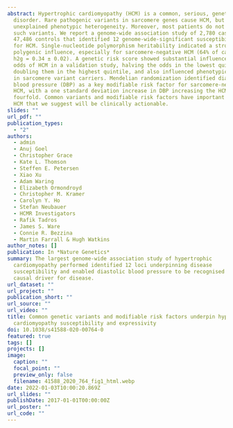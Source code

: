 ```yaml
---
abstract: Hypertrophic cardiomyopathy (HCM) is a common, serious, genetic heart
  disorder. Rare pathogenic variants in sarcomere genes cause HCM, but with
  unexplained phenotypic heterogeneity. Moreover, most patients do not carry
  such variants. We report a genome-wide association study of 2,780 cases and
  47,486 controls that identified 12 genome-wide-significant susceptibility loci
  for HCM. Single-nucleotide polymorphism heritability indicated a strong
  polygenic influence, especially for sarcomere-negative HCM (64% of cases;
  h2g = 0.34 ± 0.02). A genetic risk score showed substantial influence on the
  odds of HCM in a validation study, halving the odds in the lowest quintile and
  doubling them in the highest quintile, and also influenced phenotypic severity
  in sarcomere variant carriers. Mendelian randomization identified diastolic
  blood pressure (DBP) as a key modifiable risk factor for sarcomere-negative
  HCM, with a one standard deviation increase in DBP increasing the HCM risk
  fourfold. Common variants and modifiable risk factors have important roles in
  HCM that we suggest will be clinically actionable.
slides: ""
url_pdf: ""
publication_types:
  - "2"
authors:
  - admin
  - Anuj Goel
  - Christopher Grace
  - Kate L. Thomson
  - Steffen E. Petersen
  - Xiao Xu
  - Adam Waring
  - Elizabeth Ormondroyd
  - Christopher M. Kramer
  - Carolyn Y. Ho
  - Stefan Neubauer
  - HCMR Investigators
  - Rafik Tadros
  - James S. Ware
  - Connie R. Bezzina
  - Martin Farrall & Hugh Watkins
author_notes: []
publication: In *Nature Genetics*
summary: The largest genome-wide association study of hypertrophic
  cardiomyopathy performed identified 12 loci underpinning disease
  susceptibility and enabled diastolic blood pressure to be recognised as a
  causal driver for disease.
url_dataset: ""
url_project: ""
publication_short: ""
url_source: ""
url_video: ""
title: Common genetic variants and modifiable risk factors underpin hypertrophic
  cardiomyopathy susceptibility and expressivity
doi: 10.1038/s41588-020-00764-0
featured: true
tags: []
projects: []
image:
  caption: ""
  focal_point: ""
  preview_only: false
  filename: 41588_2020_764_fig1_html.webp
date: 2022-01-03T10:00:20.869Z
url_slides: ""
publishDate: 2017-01-01T00:00:00Z
url_poster: ""
url_code: ""
---
```

